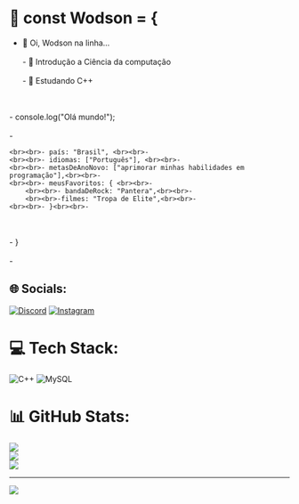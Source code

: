 # 💫 const Wodson = {
- 👋 Oi, Wodson na linha...<br><br>- 👀 Introdução a Ciência da computação <br><br>- 🌱 Estudando C++<br>

<br><br>- console.log("Olá mundo!"); <br><br>-

    <br><br>- país: "Brasil", <br><br>-
    <br><br>- idiomas: ["Português"], <br><br>-
    <br><br>- metasDeAnoNovo: ["aprimorar minhas habilidades em programação"],<br><br>-
    <br><br>- meusFavoritos: { <br><br>-
        <br><br>- bandaDeRock: "Pantera",<br><br>-
        <br><br>-filmes: "Tropa de Elite",<br><br>-
    <br><br>- }<br><br>-
<br><br>- }<br><br>-

## 🌐 Socials:
[![Discord](https://img.shields.io/badge/Discord-%237289DA.svg?logo=discord&logoColor=white)](htttps://discord.gg/WOTH#4332) [![Instagram](https://img.shields.io/badge/Instagram-%23E4405F.svg?logo=Instagram&logoColor=white)](https://instagram.com/@ALCA_MASSA_ALVO) 

# 💻 Tech Stack:
![C++](https://img.shields.io/badge/c++-%2300599C.svg?style=for-the-badge&logo=c%2B%2B&logoColor=white) ![MySQL](https://img.shields.io/badge/mysql-%2300f.svg?style=for-the-badge&logo=mysql&logoColor=white)
# 📊 GitHub Stats:
![](https://github-readme-stats.vercel.app/api?username=Wodson-OSF&theme=vue-dark&hide_border=false&include_all_commits=false&count_private=false)<br/>
![](https://github-readme-streak-stats.herokuapp.com/?user=Wodson-OSF&theme=vue-dark&hide_border=false)<br/>
![](https://github-readme-stats.vercel.app/api/top-langs/?username=Wodson-OSF&theme=vue-dark&hide_border=false&include_all_commits=false&count_private=false&layout=compact)

---
[![](https://visitcount.itsvg.in/api?id=Wodson-OSF&icon=0&color=0)](https://visitcount.itsvg.in)

<!-- Proudly created with GPRM ( https://gprm.itsvg.in ) -->
